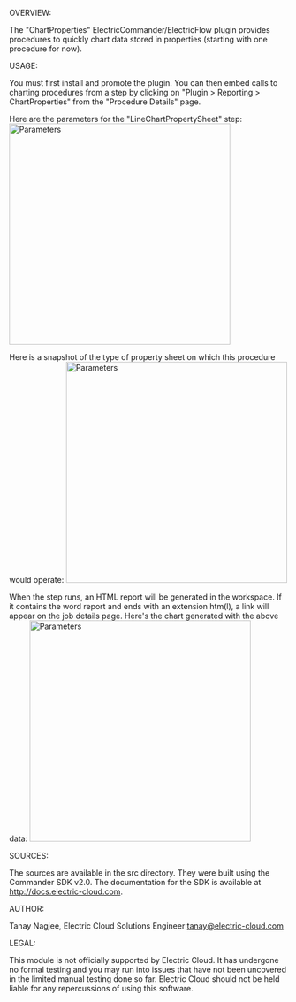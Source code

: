 OVERVIEW:

The "ChartProperties" ElectricCommander/ElectricFlow plugin provides procedures to quickly chart data stored in properties (starting with one procedure for now).

USAGE:

You must first install and promote the plugin. You can then embed calls to charting procedures from a step by clicking on "Plugin > Reporting > ChartProperties" from the "Procedure Details" page.

Here are the parameters for the "LineChartPropertySheet" step:
<img src="https://raw.githubusercontent.com/electriccommunity/ec-chart-properties/master/out/screenshots/line_chart_property_sheet_parameters.png" alt="Parameters" style="width: 400px;"/>

Here is a snapshot of the type of property sheet on which this procedure would operate:
<img src="https://raw.githubusercontent.com/electriccommunity/ec-chart-properties/master/out/screenshots/line_chart_property_sheet_data.png" alt="Parameters" style="width: 400px;"/>

When the step runs, an HTML report will be generated in the workspace.  If it contains the word report and ends with an extension htm(l), a link will appear on the job details page.  Here's the chart generated with the above data:
<img src="https://raw.githubusercontent.com/electriccommunity/ec-chart-properties/master/out/screenshots/line_chart_property_sheet_graph.png" alt="Parameters" style="width: 400px;"/>

SOURCES:

The sources are available in the src directory. They were built using the Commander SDK v2.0. The documentation for the SDK is available at http://docs.electric-cloud.com.

AUTHOR:

Tanay Nagjee, Electric Cloud Solutions Engineer
tanay@electric-cloud.com

LEGAL:

This module is not officially supported by Electric Cloud. It has undergone no formal testing and you may run into issues that have not been uncovered in the limited manual testing done so far. Electric Cloud should not be held liable for any repercussions of using this software.
